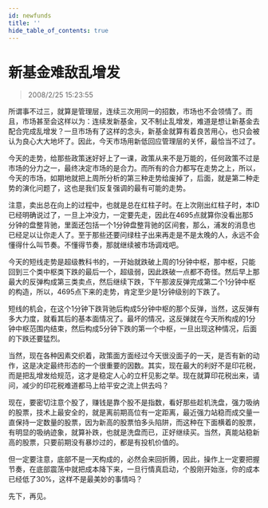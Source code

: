 ```yaml
---
id: newfunds 
title: ''
hide_table_of_contents: true
---
```


# 新基金难敌乱增发

> 2008/2/25 15:23:55

<div style={{color: '#009900', fontWeight: 'bold', fontSize: '18px'}}>

所谓事不过三，就算是管理层，连续三次用同一的招数，市场也不会领情了。而且，市场甚至会这样以为：连续发新基金，又不制止乱增发，难道是想让新基金去配合完成乱增发？一旦市场有了这样的念头，新基金就算有着良苦用心，也只会被认为良心大大地坏了。因此，今天市场用新低回应管理层的关怀，最恰当不过了。
 
今天的走势，给那些政策迷好好上了一课，政策从来不是万能的，任何政策不过是市场的分力之一，最终决定市场的是合力。而所有的合力都写在走势之上，所以，今天的市场，如期地就把上周所分析的第三种走势给废掉了，后面，就是第二种走势的演化问题了，这也是我们反复强调的最有可能的走势。
 
注意，卖出总在向上的过程中，也就是总在红柱子时。在上次刚出红柱子时，本ID已经明确说过了，一旦上冲没力，一定要先走，因此在4695点就算你没看出那5分钟的盘整背驰，里面还包括一个1分钟盘整背驰的区间套，那么，浦发的消息也已经足以让你走人了。至于那些还要问绿柱子出来再走是不是太晚的人，永远不会懂得什么叫节奏。不懂得节奏，那就继续被市场调戏吧。
 
今天的短线走势是超级教科书的，一开始就跌破上周的1分钟中枢，那中枢，只能回到三个类中枢类下跌的最后一个，超级弱，因此跌破一点都不奇怪。然后早上那最大的反弹构成第三类卖点，然后继续下跌，下午那波反弹完成第二个1分钟中枢的构造，所以，4695点下来的走势，肯定至少是1分钟级别的下跌了。
 
短线的机会，在这个1分钟下跌背驰后构成5分钟中枢的那个反弹，当然，这反弹有多大力度，就看其后的基本面情况了。最坏的情况，这反弹就在今天所构成的1分钟中枢范围内结束，然后构成5分钟下跌的第一个中枢，一旦出现这种情况，后面的下跌还要猛烈。
 
当然，现在各种因素交织着，政策面方面经过今天很没面子的一天，是否有新的动作，这是决定最终形态的一个很重要的因数。其实，现在最大的利好不是印花税，而是把乱增发给规范，这才是稳定人心的立杆见影之举。现在就算印花税出来，请问，减少的印花税难道都马上给平安之流上供去吗？
 
现在，要密切注意个股了，赚钱是靠个股不是指数，看好那些趁机洗盘，强力吸纳的股票，技术上最安全的，就是离前期高位有一定距离，最近强力站稳而成交量一直保持一定数量的股票，因为新高的股票怕多头陷阱，而这种在下面横着的股票，有明显的吸纳迹象，就算补跌，也就是洗盘而已，正好继续买。当然，真能站稳新高的股票，只要前期没有暴炒过的，都是有投机价值的。
 
但一定要注意，底部不是一天构成的，必然会来回折腾，因此，操作上一定要把握节奏，在底部震荡中就把成本降下来，一旦行情真启动，个股刚开始涨，你的成本已经低了30%，这样不是最美妙的事情吗？
 
先下，再见。

</div>